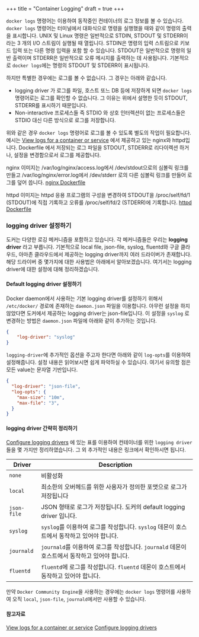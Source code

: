 +++
title = "Container Logging"
draft = true
+++

`docker logs` 명령어는 이용하여 동작중인 컨테이너의 로그 정보를 볼 수 있습니다. `docker logs` 명령어는 터미널에서 대화식으로 명령을 실행했을 때와 같이 명령의 출력을 표시합니다. UNIX 및 Linux 명령은 일반적으로 STDIN, STDOUT 및 STDERR이라는 3 개의 I/O 스트림이 실행될 때 열립니다. STDIN은 명령의 입력 스트림으로 키보드 입력 또는 다른 명령 입력을 포함 할 수 있습니다. STDOUT은 일반적으로 명령의 일반 출력이며 STDERR은 일반적으로 오류 메시지를 출력하는 데 사용됩니다. 기본적으로 `docker logs`에는 명령의 STDOUT 및 STDERR이 표시됩니다.

하지만 특별한 경우에는 로그를 볼 수 없습니다. 그 경우는 아래와 같습니다.

 - logging driver 가 로그를 파일, 호스트 또느 DB 등에 저장하게 되면 `docker logs` 명령어로는 로그를 확인할 수 없습니다. 그 이유는 위에서 설명한 듯이 STDOUT, STDERR를 표시하기 때문입니다.
 -  Non-interactive 프로세스들 즉 STDIO 와 상호 인터렉션이 없는 프로세스들은 STDIO 대신 다른 방식으로 로그를 저장합니다.

위와 같은 경우 `docker logs` 명령어로 로그를 볼 수 있도록 별도의 작업이 필요합니다. 예시는 [View logs for a container or service](https://docs.docker.com/config/containers/logging/) 에서 제공하고 있는 nginx와 httpd입니다. Dockerfile 에서 저장되는 로그 파일을 STDOUT, STDERR로 리다이렉션 하거나, 설정을 변경함으로서 로그를 제공합니다.

nginx 이미지는 /var/log/nginx/access.log에서 /dev/stdout으로의 심볼릭 링크를 만들고 /var/log/nginx/error.log에서 /dev/stderr 로의 다른 심볼릭 링크를 만들어 로그를 덮어 씁니다. [nginx Dockerfile](https://github.com/nginxinc/docker-nginx/blob/8921999083def7ba43a06fabd5f80e4406651353/mainline/jessie/Dockerfile#L21-L23)  

httpd 이미지는 httpd 응용 프로그램의 구성을 변경하여 STDOUT을 /proc/self/fd/1 (STDOUT)에 직접 기록하고 오류를 /proc/self/fd/2 (STDERR)에 기록합니다. [httpd Dockerfile](https://github.com/docker-library/httpd/blob/b13054c7de5c74bbaa6d595dbe38969e6d4f860c/2.2/Dockerfile#L72-L75)



### logging driver 설정하기

도커는 다양한 로깅 메커니즘을 포함하고 있습니다. 각 메커니즘들은 우리는 **logging driver** 라고 부릅니다. 기본적으로 local file, json-file, syslog, fluentd와 구글 클라우드, 아마존 클라우드에서 제공하는 logging driver까지 여러 드라이버가 존재합니다. 해당 드라이버 중 몇가지에 대한 사용법은 아래에서 알아보겠습니다. 여기서는 logging driver에 대한 설정에 대해 정리하겠습니다.

#### Default logging driver 설정하기

Docker daemon에서 사용하는 기본 logging driver를 설정하기 위해서 `/etc/docker/` 경로에 존재하는 `daemon.json` 파일을 이용합니다. 아무런 설정을 하지 않았다면 도커에서 제공하는 logging driver는 json-file입니다. 이 설정을 `syslog` 로 변경하는 방법은 `daemon.json` 파일에 아래와 같이 추가하는 것입니다.

```json
{
	"log-driver": "syslog"
}
```

`logging-driver`에 추가적인 옵션을 주고자 한다면 아래와 같이 `log-opts`를 이용하여 설정해줍니다. 설정 내용은 읽어보시면 쉽게 파악하실 수 있습니다. 여기서 유의할 점은 모든 value는 문자열 기반입니다.
```json
{
  "log-driver": "json-file",
  "log-opts": {
    "max-size": "10m",
    "max-file": "3",
  }
}
```

#### logging driver 간략히 정리하기
[Configure logging drivers](https://docs.docker.com/config/containers/logging/configure/) 에 있는 표를 이용하여 컨테이너를 위한 `logging driver`들을 몇 가지만 정리하였습니다. 그 외 추가적인 내용은 링크에서 확인하시면 됩니다.

|Driver|Description|
|-|-|
|`none`|비활성화|
|`local`|최소한의 오버헤드를 위한 사용자가 정의한 포맷으로 로그가 저장됩니다|
|`json-file`|JSON 형태로 로그가 저장됩니다. 도커의 default logging driver 입니다.|
|`syslog`|`syslog`를 이용하여 로그를 작성합니다. `syslog` 데몬이 호스트에서 동작하고 있어야 합니다.|
|`journald`|`journald`를 이용하여 로그를 작성합니다. `journald` 데몬이 호스트에서 동작하고 있어야 합니다.|
|`fluentd`|`fluentd`에 로그를 작성합니다. `fluentd` 데몬이 호스트에서 동작하고 있어야 합니다.|

만약 `Docker Community Engine`을 사용하는 경우에는 `docker logs` 명령어를 사용하여 오직 `local`, `json-file`, `journald`에서만 사용할 수 있습니다.


#### 참고자료
[View logs for a container or service](https://docs.docker.com/config/containers/logging/)
[Configure logging drivers](https://docs.docker.com/config/containers/logging/configure/)
